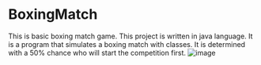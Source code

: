 # BoxingMatch
This is basic boxing match game. This project is written in java language. It is a program that simulates a boxing match with classes. It is determined with a 50% chance who will start the competition first.
![image](https://user-images.githubusercontent.com/89778160/234294314-bd13e4dd-534f-4b13-a0bf-f93e7afb063a.png)
